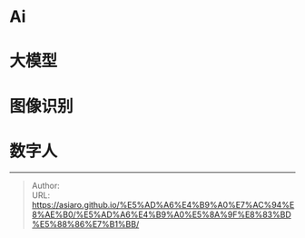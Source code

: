 # Ai


# 大模型

# 图像识别

# 数字人


---

> Author:   
> URL: https://asiaro.github.io/%E5%AD%A6%E4%B9%A0%E7%AC%94%E8%AE%B0/%E5%AD%A6%E4%B9%A0%E5%8A%9F%E8%83%BD%E5%88%86%E7%B1%BB/  

